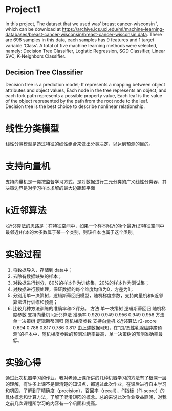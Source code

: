 # Project1
In this project, The dataset that we used was’ breast cancer-wisconsin ’, which can be download at https://archive.ics.uci.edu/ml/machine-learning-databases/breast-cancer-wisconsin/breast-cancer-wisconsin.data. There are 698 samples in this data, each samples has 9 features and 1 target variable ‘Class’. A total of five machine learning methods were selected, namely: Decision Tree Classifier, Logistic Regression, SGD Classifier, Linear SVC, K-Neighbors Classifier. 
## **Decision Tree Classifier**
Decision tree is a prediction model; It represents a mapping between object attributes and object values, Each node in the tree represents an object, and each fork path represents a possible property value, Each leaf is the value of the object represented by the path from the root node to the leaf. Decision tree is the best choice to describe nonlinear relationship.
# 线性分类模型
线性分类模型是透过特征的线性组合来做出分类决定，以达到预测的目的。
# 支持向量机
支持向量机是一类按监督学习方式，是对数据进行二元分类的广义线性分类器，其决策边界是对学习样本求解的最大边距超平面
# k近邻算法
k近邻算法的思路是：在特征空间中，如果一个样本附近的k个最近(即特征空间中最邻近)样本的大多数属于某一个类别，则该样本也属于这个类别。

# 实验过程
1. 将数据导入，存储到 data中；
2. 去除有数据缺失的样本；
3. 对数据进行划分，80%的样本作为训练集，20%的样本作为测试集；
4. 对数据进行预处理，保证数据的每个维度均值为0，方差为1；
5. 分别用单一决策树，逻辑斯蒂回归模型，随机梯度参数，支持向量机和k近邻算法进行训练和预测；
6. 比较几种方法训练的准确率和r2评分。
方法      单一决策树     逻辑斯蒂回归     随机梯度参数    支持向量机    k近邻算法
准确率     0.920         0.949           0.956          0.949        0.956
方法      单一决策树     逻辑斯蒂回归     随机梯度参数    支持向量机    k近邻算法
r2-score  0.694          0.786           0.817          0.786        0.817
由上述数据可知，在“良/恶性乳腺癌肿瘤预测”的样本中，随机梯度参数的预测准确率最高，单一决策树的预测准确率最低。

# 实验心得
通过此次机器学习的作业，我对老师上课所讲的几种机器学习的方法有了根深一层的理解，有许多上课不是很清楚的知识点，都通过此次作业，在课后进行自主学习和巩固，了解到了精确度（precision），召回率（recall），f1指标（f1-score）的具体概念和计算方法，了解了混淆矩阵的概念。总的来说此次作业受益匪浅，对我之前几次课程所学习的内容有一个巩固和提高。
